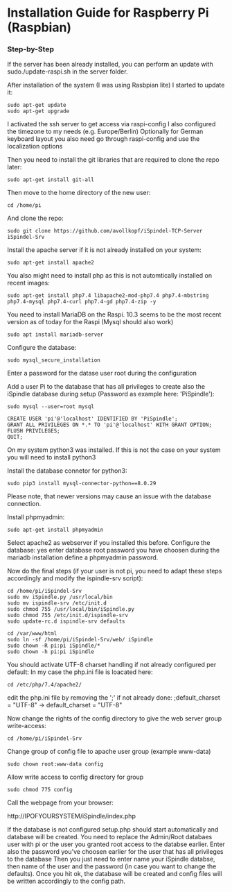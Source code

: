# Installation Guide for Raspberry Pi (Raspbian)
### Step-by-Step

If the server has been already installed, you can perform an update with  sudo./update-raspi.sh in the server folder.

After installation of the system (I was using Rasbpian lite) I started to update it:

	sudo apt-get update
	sudo apt-get upgrade

I activated the ssh server to get access via raspi-config
I also configured the timezone to my needs (e.g. Europe/Berlin)
Optionally for German keyboard layout you also need go through raspi-config and use the localization options 
	
Then you need to install the git libraries that are required to clone the repo later:

	sudo apt-get install git-all

Then move to the home directory of the new user:

	cd /home/pi

And clone the repo:

	sudo git clone https://github.com/avollkopf/iSpindel-TCP-Server iSpindel-Srv

Install the apache server if it is not already installed on your system:

	sudo apt-get install apache2

You also might need to install php as this is not automtically installed on recent images:

	sudo apt-get install php7.4 libapache2-mod-php7.4 php7.4-mbstring php7.4-mysql php7.4-curl php7.4-gd php7.4-zip -y
	
You need to install MariaDB on the Raspi. 10.3 seems to be the most recent version as of today for the Raspi (Mysql should also work)

	sudo apt install mariadb-server

Configure the database:

	sudo mysql_secure_installation

Enter a password for the datase user root during the configuration

Add a user Pi to the database that has all privileges to create also the iSpindle database during setup (Password as example here: 'PiSpindle'):
	
	sudo mysql --user=root mysql

	CREATE USER 'pi'@'localhost' IDENTIFIED BY 'PiSpindle';
	GRANT ALL PRIVILEGES ON *.* TO 'pi'@'localhost' WITH GRANT OPTION;
	FLUSH PRIVILEGES;
	QUIT;

On my system python3 was installed. If this is not the case on your system you will need to install python3

Install the database connetor for python3:

	sudo pip3 install mysql-connector-python==8.0.29

Please note, that newer versions may cause an issue with the database connection.

Install phpmyadmin:

	sudo apt-get install phpmyadmin

Select apache2 as webserver if you installed this before.
Configure the database: yes 
enter database root password you have choosen during the mariadb installation
define a phpmyadmin password.

Now do the final steps (if your user is not pi, you need to adapt these steps accordingly and modify the ispindle-srv script):

	cd /home/pi/iSpindel-Srv
	sudo mv iSpindle.py /usr/local/bin
	sudo mv ispindle-srv /etc/init.d
	sudo chmod 755 /usr/local/bin/iSpindle.py
	sudo chmod 755 /etc/init.d/ispindle-srv
	sudo update-rc.d ispindle-srv defaults    

    cd /var/www/html    
    sudo ln -sf /home/pi/iSpindel-Srv/web/ iSpindle
    sudo chown -R pi:pi iSpindle/*
    sudo chown -h pi:pi iSpindle

You should activate UTF-8 charset handling if not already configured per default:
In my case the php.ini file is loacated here:

	cd /etc/php/7.4/apache2/

edit the php.ini file by removing the ';' if not already done:
	;default_charset = "UTF-8"    ->  default_charset = "UTF-8"   

Now change the rights of the config directory to give the web server group write-access:

	cd /home/pi/iSpindel-Srv

Change group of config file to apache user group (example www-data)

	sudo chown root:www-data config

Allow write access to config directory for group

	sudo chmod 775 config

Call the webpage from your browser:

http://IPOFYOURSYSTEM/iSpindle/index.php

If the database is not configured setup.php should start automatically and database will be created.
You need to replace the Admin/Root databaes user with pi or the user you granted root access to the databse earlier.
Enter also the password you've choosen earlier for the user that has all privileges to the database
Then you just need to enter  name your iSpindle databse, then name of the user and the password (in case you want to change the defaults).
Once you hit ok, the database will be created and config files will be written accordingly to the config path.